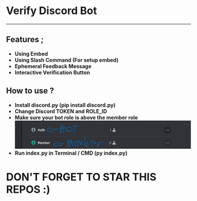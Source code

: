 # Verify Discord Bot
---
## Features ; </br>
- **Using Embed**
- **Using Slash Command (For setup embed)**
- **Ephemeral Feedback Message**
- **Interactive Verification Button**</br>

## How to use ? </br>
- **Install discord.py (pip install discord.py)**
- **Change Discord TOKEN and ROLE_ID**
- **Make sure your bot role is above the member role**
![image img](/image.png)
- **Run index.py in Terminal / CMD (py index.py)**

# DON'T FORGET TO STAR THIS REPOS :)
